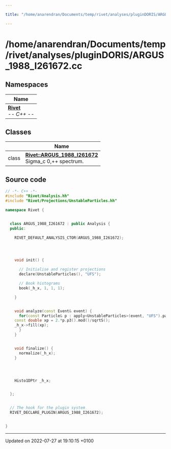 ```yaml
---

title: "/home/anarendran/Documents/temp/rivet/analyses/pluginDORIS/ARGUS_1988_I261672.cc"

---
```


# /home/anarendran/Documents/temp/rivet/analyses/pluginDORIS/ARGUS_1988_I261672.cc



## Namespaces

| Name           |
| -------------- |
| **[Rivet](http://example.org/namespaces/namespacerivet/)** <br>-*- C++ -*-  |

## Classes

|                | Name           |
| -------------- | -------------- |
| class | **[Rivet::ARGUS_1988_I261672](http://example.org/classes/classrivet_1_1argus__1988__i261672/)** <br>Sigma_c 0,++ spectrum.  |




## Source code

```cpp
// -*- C++ -*-
#include "Rivet/Analysis.hh"
#include "Rivet/Projections/UnstableParticles.hh"

namespace Rivet {


  class ARGUS_1988_I261672 : public Analysis {
  public:

    RIVET_DEFAULT_ANALYSIS_CTOR(ARGUS_1988_I261672);




    void init() {

      // Initialise and register projections
      declare(UnstableParticles(), "UFS");

      // Book histograms
      book(_h_x, 1, 1, 1);

    }


    void analyze(const Event& event) {
      for(const Particle& p : apply<UnstableParticles>(event, "UFS").particles(Cuts::abspid==4112 or Cuts::abspid==4222)) {
    const double xp = 2.*p.p3().mod()/sqrtS();
    _h_x->fill(xp);
      }
    }


    void finalize() {
      normalize(_h_x);
    }




    Histo1DPtr _h_x;


  };


  // The hook for the plugin system
  RIVET_DECLARE_PLUGIN(ARGUS_1988_I261672);


}
```


-------------------------------

Updated on 2022-07-27 at 19:10:15 +0100
